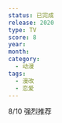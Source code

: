 ```yaml
---
status: 已完成
release: 2020
type: TV
score: 8
year:
month:
category:
  - 动漫
tags:
  - 漫改
  - 恋爱
---
```

8/10 强烈推荐
